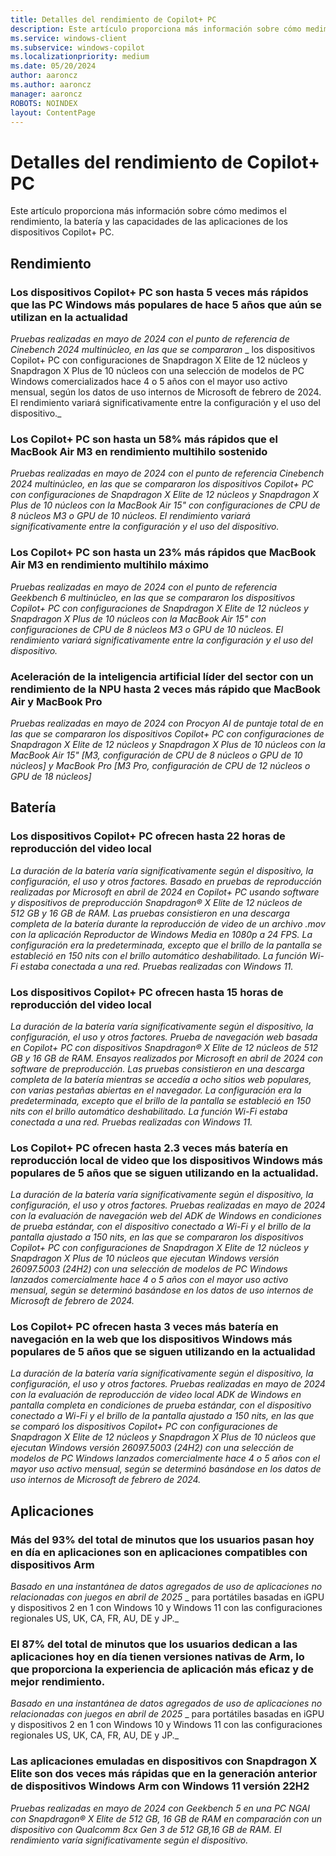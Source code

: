 ```yaml
---
title: Detalles del rendimiento de Copilot+ PC
description: Este artículo proporciona más información sobre cómo medimos el rendimiento, la batería y las capacidades de las aplicaciones de los dispositivos Copilot+ PC.
ms.service: windows-client
ms.subservice: windows-copilot
ms.localizationpriority: medium
ms.date: 05/20/2024
author: aaroncz
ms.author: aaroncz
manager: aaroncz
ROBOTS: NOINDEX
layout: ContentPage
---
```


# Detalles del rendimiento de Copilot+ PC

Este artículo proporciona más información sobre cómo medimos el rendimiento, la batería y las capacidades de las aplicaciones de los dispositivos Copilot+ PC.

## Rendimiento

### Los dispositivos Copilot+ PC son hasta 5 veces más rápidos que las PC Windows más populares de hace 5 años que aún se utilizan en la actualidad

_Pruebas realizadas en mayo de 2024 con el punto de referencia de Cinebench 2024 multinúcleo, en las que se compararon_ _ los dispositivos Copilot+ PC con configuraciones de Snapdragon X Elite de 12 núcleos y Snapdragon X Plus de 10 núcleos con una selección de modelos de PC Windows comercializados hace 4 o 5 años con el mayor uso activo mensual, según los datos de uso internos de Microsoft de febrero de 2024. El rendimiento variará significativamente entre la configuración y el uso del dispositivo._

### Los Copilot+ PC son hasta un 58% más rápidos que el MacBook Air M3 en rendimiento multihilo sostenido

_Pruebas realizadas en mayo de 2024 con_ _el punto de referencia Cinebench 2024 multinúcleo, en las que se compararon_ _los dispositivos Copilot+ PC con configuraciones de Snapdragon X Elite de 12 núcleos y Snapdragon X Plus de 10 núcleos con la MacBook_ _Air 15" con configuraciones de CPU de 8 núcleos M3 o GPU de 10 núcleos. El rendimiento variará significativamente entre la configuración y el uso del dispositivo._

### Los Copilot+ PC son hasta un 23% más rápidos que MacBook Air M3 en rendimiento multihilo máximo

_Pruebas realizadas en mayo de 2024 con_ _el punto de referencia Geekbench 6 multinúcleo, en las que se compararon_ _los dispositivos Copilot+ PC con configuraciones de Snapdragon X Elite de 12 núcleos y Snapdragon X Plus de 10 núcleos con la MacBook_ _Air 15" con configuraciones de CPU de 8 núcleos M3 o GPU de 10 núcleos. El rendimiento variará significativamente entre la configuración y el uso del dispositivo._

### Aceleración de la inteligencia artificial líder del sector con un rendimiento de la NPU hasta 2 veces más rápido que MacBook Air y MacBook Pro

_Pruebas realizadas en mayo de 2024 con_ _Procyon AI_ _de puntaje total de_ _en las que se compararon_ _los dispositivos Copilot+ PC con configuraciones de Snapdragon X Elite de 12 núcleos y Snapdragon X Plus de 10 núcleos con la MacBook_ _Air 15" \[M3, configuración de CPU de 8 núcleos o GPU de 10 núcleos] y MacBook Pro \[M3 Pro, configuración de CPU de 12 núcleos o GPU de 18 núcleos]_

## Batería

### Los dispositivos Copilot+ PC ofrecen hasta 22 horas de reproducción del video local

_La duración de la batería varía significativamente_ _según el dispositivo,_ _la configuración,_ _el uso y otros factores._ _Basado en pruebas de reproducción realizadas por Microsoft en abril de 2024 en Copilot+ PC usando software y dispositivos de preproducción_ _Snapdragon® X Elite de 12 núcleos de 512 GB y 16 GB de RAM. Las pruebas consistieron en una descarga completa de la batería durante la reproducción de video de un archivo .mov con la aplicación Reproductor de Windows Media en 1080p a 24 FPS. La configuración era la predeterminada, excepto que el brillo de la pantalla se estableció en 150_ _nits con el brillo automático deshabilitado. La función Wi-Fi estaba conectada a una red. Pruebas realizadas con Windows 11._

### Los dispositivos Copilot+ PC ofrecen hasta 15 horas de reproducción del video local

_La duración de la batería varía significativamente según el dispositivo, la configuración, el uso y otros factores._ _Prueba de navegación web basada en Copilot+ PC con_ _dispositivos Snapdragon® X Elite de 12 núcleos de 512 GB y 16 GB de RAM. Ensayos realizados por Microsoft en abril de 2024 con software de preproducción. Las pruebas consistieron en una descarga completa de la batería mientras se accedía a ocho sitios web populares, con varias pestañas abiertas en el navegador. La configuración era la predeterminada, excepto que el brillo de la pantalla se estableció en 150_ _nits con el brillo automático deshabilitado. La función Wi-Fi estaba conectada a una red. Pruebas realizadas con Windows 11._

### Los Copilot+ PC ofrecen hasta 2.3 veces más batería en reproducción local de video que los dispositivos Windows más populares de 5 años que se siguen utilizando en la actualidad.

_La duración de la batería varía significativamente_ _según el dispositivo,_ _la configuración,_ _el uso y otros factores._ _Pruebas realizadas en mayo de 2024 con la evaluación de navegación web del ADK de Windows en condiciones de prueba estándar, con el dispositivo conectado a Wi-Fi y el brillo de la pantalla ajustado a 150 nits, en las que se compararon_ _los dispositivos Copilot+ PC con configuraciones de Snapdragon X Elite de 12 núcleos y Snapdragon X Plus de 10 núcleos que ejecutan Windows versión 26097.5003 (24H2) con una selección de modelos de PC Windows lanzados comercialmente hace 4 o 5 años con el mayor uso activo mensual, según se determinó basándose en los datos de uso internos de Microsoft de febrero de 2024._

### Los Copilot+ PC ofrecen hasta 3 veces más batería en navegación en la web que los dispositivos Windows más populares de 5 años que se siguen utilizando en la actualidad

_La duración de la batería varía significativamente según el dispositivo, la configuración, el uso y otros factores._ _Pruebas realizadas en mayo de 2024 con la evaluación de reproducción de video local ADK de Windows en pantalla completa en condiciones de prueba estándar, con el dispositivo conectado a Wi-Fi y el brillo de la pantalla ajustado a 150 nits, en las que se comparó_ _los dispositivos Copilot+ PC con configuraciones de Snapdragon X Elite de 12 núcleos y Snapdragon X Plus de 10 núcleos que ejecutan Windows versión 26097.5003 (24H2) con una selección de modelos de PC Windows lanzados comercialmente hace 4 o 5 años con el mayor uso activo mensual, según se determinó basándose en los datos de uso internos de Microsoft de febrero de 2024._

## Aplicaciones

### Más del 93% del total de minutos que los usuarios pasan hoy en día en aplicaciones son en aplicaciones compatibles con dispositivos Arm

_Basado en_ _una instantánea de datos agregados de uso de aplicaciones no relacionadas con juegos en abril de 2025_ _ para portátiles basadas en iGPU y dispositivos 2 en 1 con Windows 10 y Windows 11 con las configuraciones regionales US, UK, CA, FR, AU, DE y JP._

### El 87% del total de minutos que los usuarios dedican a las aplicaciones hoy en día tienen versiones nativas de Arm, lo que proporciona la experiencia de aplicación más eficaz y de mejor rendimiento.

_Basado en_ _una instantánea de datos agregados de uso de aplicaciones no relacionadas con juegos en abril de 2025_ _ para portátiles basadas en iGPU y dispositivos 2 en 1 con Windows 10 y Windows 11 con las configuraciones regionales US, UK, CA, FR, AU, DE y JP._

### Las aplicaciones emuladas en dispositivos con Snapdragon X Elite son dos veces más rápidas que en la generación anterior de dispositivos Windows Arm con Windows 11 versión 22H2

_Pruebas realizadas en mayo de 2024 con_ _Geekbench 5 en una PC NGAI_ _con_ _Snapdragon® X Elite de 512 GB, 16 GB de RAM en comparación con un dispositivo con Qualcomm 8cx_ _Gen 3 de 512 GB,16 GB de RAM._ _El rendimiento varía significativamente según el dispositivo._
